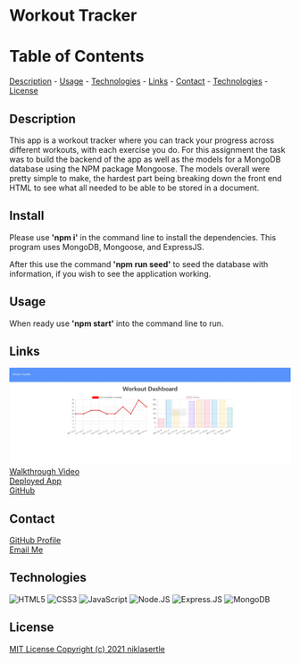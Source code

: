 # Workout Tracker

# Table of Contents

[Description](#description) -
[Usage](#usage) - 
[Technologies](#technologies) -
[Links](#links) - 
[Contact](#contact) -
[Technologies](#technologies) -
[License](#license)

## Description

This app is a workout tracker where you can track your progress across different workouts, with each exercise you do. For this assignment the task was to build the backend of the app as well as the models for a MongoDB database using the NPM package Mongoose. The models overall were pretty simple to make, the hardest part being breaking down the front end HTML to see what all needed to be able to be stored in a document. 

## Install

Please use **'npm i'** in the command line to install the dependencies. This program uses MongoDB, Mongoose, and ExpressJS.

After this use the command **'npm run seed'** to seed the database with information, if you wish to see the application working.

## Usage

When ready use **'npm start'** into the command line to run.

## Links

![Screenshot of App](./assets/workouttracker-screenshot.jpg)
[Walkthrough Video](https://youtu.be/oodqfjc33yU) <br>
[Deployed App](https://whispering-citadel-87887.herokuapp.com/) <br>
[GitHub](https://github.com/niklasertle/workout-tracker)

## Contact

[GitHub Profile](https://github.com/niklasertle)<br>
[Email Me](mailto:nik.ertle16@gmail.com)

## Technologies

![HTML5](https://img.shields.io/static/v1?style=for-the-badge&message=HTML5&color=E34F26&logo=HTML5&logoColor=FFFFFF&label=)
![CSS3](https://img.shields.io/static/v1?style=for-the-badge&message=CSS3&color=1572B6&logo=CSS3&logoColor=FFFFFF&label=)
![JavaScript](https://img.shields.io/static/v1?style=for-the-badge&message=JavaScript&color=222222&logo=JavaScript&logoColor=F7DF1E&label=)
![Node.JS](https://img.shields.io/static/v1?style=for-the-badge&message=Node.JS&color=222222&logo=Node.JS&logoColor=F7DF1E&label=)
![Express.JS](https://img.shields.io/static/v1?style=for-the-badge&message=Express.JS&color=222222&label=)
![MongoDB](https://img.shields.io/static/v1?style=for-the-badge&message=MongoDB&color=222222&label=)

## License

[MIT License Copyright (c) 2021 niklasertle](LICENSE)
